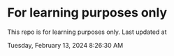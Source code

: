 # For learning purposes only
This repo is for learning purposes only.
Last updated at

Tuesday, February 13, 2024 8:26:30 AM

